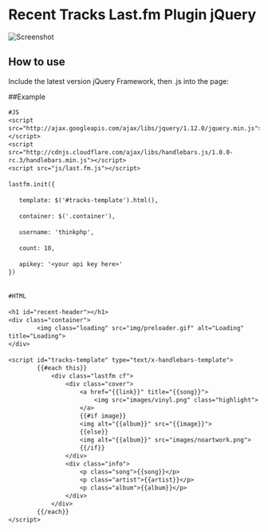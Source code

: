 Recent Tracks Last.fm Plugin jQuery
=====================================

![Screenshot](http://c2.staticflickr.com/2/1687/23981960244_16781b0216_z.jpg)

How to use
----------

   Include the latest version jQuery Framework, then .js into the page:
     
##Example


    #JS
    <script src="http://ajax.googleapis.com/ajax/libs/jquery/1.12.0/jquery.min.js"></script> 
    <script src="http://cdnjs.cloudflare.com/ajax/libs/handlebars.js/1.0.0-rc.3/handlebars.min.js"></script>
    <script src="js/last.fm.js"></script>

    lastfm.init({        

       template: $('#tracks-template').html(),

       container: $('.container'),

       username: 'thinkphp',

       count: 10,       

       apikey: '<your api key here>'
    })


    #HTML

    <h1 id="recent-header"></h1>
    <div class="container">
            <img class="loading" src="img/preloader.gif" alt="Loading" title="Loading">
    </div>

    <script id="tracks-template" type="text/x-handlebars-template">
            {{#each this}}
                <div class="lastfm cf">
                    <div class="cover">
                        <a href="{{link}}" title="{{song}}">
                            <img src="images/vinyl.png" class="highlight">
                        </a>
                        {{#if image}}
                        <img alt="{{album}}" src="{{image}}">
                        {{else}}
                        <img alt="{{album}}" src="images/noartwork.png">
                        {{/if}}
                    </div>
                    <div class="info">
                        <p class="song">{{song}}</p>
                        <p class="artist">{{artist}}</p>
                        <p class="album">{{album}}</p>
                    </div>
                </div>
            {{/each}}
    </script>
